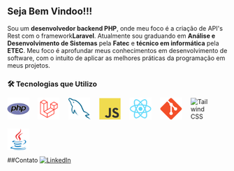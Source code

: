 ## Seja Bem Vindoo!!!

Sou um **desenvolvedor backend PHP**, onde meu foco é a criação de API's Rest com o framework**Laravel**. Atualmente sou graduando em **Análise e Desenvolvimento de Sistemas** pela **Fatec** e **técnico em informática** pela **ETEC**.
Meu foco é aprofundar meus conhecimentos em desenvolvimento de software, com o intuito de aplicar as melhores práticas da programação em meus projetos.

### 🛠️ Tecnologias que Utilizo

<div style="display: flex; flex-wrap: wrap; gap: 20px;">
    <img src="https://raw.githubusercontent.com/devicons/devicon/master/icons/php/php-original.svg" alt="PHP" width="50" height="50" />
    <img src="https://github.com/laravel/art/blob/master/laravel-logo.svg" alt="Laravel" width="50" height="50" />
    <img src="https://raw.githubusercontent.com/devicons/devicon/master/icons/mysql/mysql-original.svg" alt="MySQL" width="50" height="50" />
    <img src="https://raw.githubusercontent.com/devicons/devicon/master/icons/javascript/javascript-original.svg" alt="JavaScript" width="50" height="50" />
    <img src="https://raw.githubusercontent.com/devicons/devicon/master/icons/react/react-original.svg" alt="React" width="50" height="50" />
    <img src="https://raw.githubusercontent.com/devicons/devicon/master/icons/git/git-original.svg" alt="Git" width="50" height="50" />
    <img src="https://www.vectorlogo.zone/logos/tailwindcss/tailwindcss-icon.svg" alt="Tailwind CSS" width="50" height="50" />
    <img src="https://raw.githubusercontent.com/devicons/devicon/master/icons/java/java-original.svg" alt="Java" width="50" height="50" />
</div>


##Contato
[![LinkedIn](https://upload.wikimedia.org/wikipedia/commons/0/01/LinkedIn_Logo.svg)](https://www.linkedin.com/in/talles-oliveira-b343162b5)



